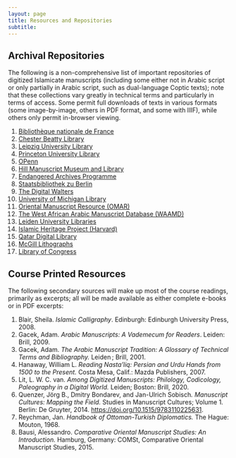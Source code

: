 ```yaml
---
layout: page
title: Resources and Repositories
subtitle: 
---
```

Archival Repositories
---
The following is a non-comprehensive list of important repositories of digitized Islamicate manuscripts (including some either not in Arabic script or only partially in Arabic script, such as dual-language Coptic texts); note that these collections vary greatly in technical terms and particularly in terms of access. Some permit full downloads of texts in various formats (some image-by-image, others in PDF format, and some with IIIF), while others only permit in-browser viewing.

1. [Bibliothèque nationale de France][1]    
2. [Chester Beatty Library][2]        
3. [Leipzig University Library][3]         
4. [Princeton University Library][4]        
5. [OPenn][5]   
6. [Hill Manuscript Museum and Library][6]
7. [Endangered Archives Programme][7]     
8. [Staatsbibliothek zu Berlin][8]
9. [The Digital Walters][9]            
10. [University of Michigan Library][10] 
11. [Oriental Manuscript Resource (OMAR)][11]
12. [The West African Arabic Manuscript Database (WAAMD)][12]
13. [Leiden University Libraries][13]
14. [Islamic Heritage Project (Harvard)][14]
15. [Qatar Digital Library][15] 
16. [McGill Lithographs][16]
17. [Library of Congress][17]

Course Printed Resources
----
The following secondary sources will make up most of the course readings, primarily as excerpts; all will be made available as either complete e-books or in PDF excerpts:

1. Blair, Sheila. <i>Islamic Calligraphy</i>. Edinburgh: Edinburgh University Press, 2008.
2. Gacek, Adam. <i>Arabic Manuscripts: A Vademecum for Readers</i>. Leiden: Brill, 2009.
3. Gacek, Adam. <i>The Arabic Manuscript Tradition: A Glossary of Technical Terms and Bibliography.</i> Leiden ; Brill, 2001.
4. Hanaway, William L. <i>Reading Nasta’liq: Persian and Urdu Hands from 1500 to the Present.</i> Costa Mesa, Calif.: Mazda Publishers, 2007.
5. Lit, L. W. C. van. <i>Among Digitized Manuscripts: Philology, Codicology, Paleography in a Digital World.</i> Leiden; Boston: Brill, 2020.
6. Quenzer, Jörg B., Dmitry Bondarev, and Jan-Ulrich Sobisch<i>. Manuscript Cultures: Mapping the Field.</i> Studies in Manuscript Cultures; Volume 1. Berlin: De Gruyter, 2014. https://doi.org/10.1515/9783110225631.
7. Reychman, Jan. <i>Handbook of Ottoman-Turkish Diplomatics.</i> The Hague: Mouton, 1968.
8. Bausi, Alessandro. <i>Comparative Oriental Manuscript Studies: An Introduction.</i> Hamburg, Germany: COMSt, Comparative Oriental Manuscript Studies, 2015. 


[1]: https://gallica.bnf.fr/accueil/en/content/accueil-en?mode=desktop/ "Bibliothèque nationale de France"
[2]: https://chesterbeatty.ie/ "Chester Beatty Library"
[3]: https://www.islamic-manuscripts.net/content/index.xml "Leipzig University Library "
[4]: https://library.princeton.edu/ "Princeton University Library"
[5]: http://openn.library.upenn.edu/ "OPenn"
[6]: https://www.vhmml.org/ "Hill Manuscript Museum and Library"
[7]: https://eap.bl.uk/ "Endangered Archives Programme"
[8]: https://digital.staatsbibliothek-berlin.de/ "Staatsbibliothek zu Berlin"
[9]: https://www.thedigitalwalters.org/ "The Digital Walters"
[10]: https://guides.lib.umich.edu/islamicmss/find "University of Michigan Library"
[11]: http://omar.ub.uni-freiburg.de/index.php?id=homepage "Oriental Manuscript Resource (OMAR)"
[12]: https://waamd.lib.berkeley.edu/home "The West African Arabic Manuscript Database (WAAMD)"
[13]: https://digitalcollections.universiteitleiden.nl/ "Leiden University Libraries"
[14]: https://curiosity.lib.harvard.edu/islamic-heritage-project "Islamic Heritage Project (Harvard)"
[15]: https://www.qdl.qa/en "Qatar Digital Library"
[16]: https://digital.library.mcgill.ca/islamic_lithographs/ "McGill Lithographs"
[17]: https://www.loc.gov "Library of Congress"